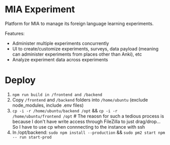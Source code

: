 # MIA Experiment

Platform for MIA to manage its foreign language learning experiments.

Features:

- Administer multiple experiments concurrently
- UI to create/customize experiments, surveys, data payload (meaning can administer experiments from places other than Anki), etc
- Analyze experiment data across experiments

# Deploy

1. `npm run build in /frontend and /backend`
2. Copy `/frontend` and `/backend` folders into `/home/ubuntu` (exclude node_modules, include .env files)
3. `cp -i -r /home/ubuntu/backend /opt` && `cp -i -r /home/ubuntu/frontend /opt` # The reaosn for such a tedious process is because I don't have write access through FileZilla to just drag/drop... So I have to use cp when connnecting to the instance with ssh
4. In /opt/backend: `sudo npm install --production` && `sudo pm2 start npm -- run start-prod`
